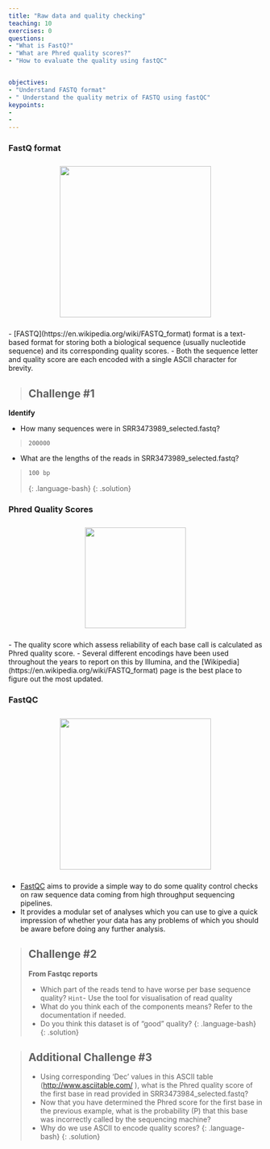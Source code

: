 ```yaml
---
title: "Raw data and quality checking"
teaching: 10
exercises: 0
questions:
- "What is FastQ?"
- "What are Phred quality scores?"
- "How to evaluate the quality using fastQC"


objectives:
- "Understand FASTQ format"
- " Understand the quality metrix of FASTQ using fastQC"
keypoints:
- 
- 
---
```


### FastQ format
<p align="center">
  <img src="{{ page.root }}/fig/fastq_format.jpg" style="margin:10px;height:300px"/>
</p>
- [FASTQ](https://en.wikipedia.org/wiki/FASTQ_format) format is a text-based format for storing both a biological sequence (usually nucleotide sequence) and its corresponding quality scores.
- Both the sequence letter and quality score are each encoded with a single ASCII character for brevity.

> ## Challenge #1
__Identify__
- How many sequences were in SRR3473989_selected.fastq?
> ```
> 200000
> ```
- What are the lengths of the reads in SRR3473989_selected.fastq?
> ```1
> 100 bp
> ```
> {: .language-bash}
{: .solution}

### Phred Quality Scores

<p align="center">
  <img src="{{ page.root }}/fig/Phred_short.png" style="margin:10px;height:200px"/>
</p>
- The quality score which assess reliability of each base call is calculated as Phred quality score.
- Several different encodings have been used throughout the years to report on this by Illumina, and the [Wikipedia](https://en.wikipedia.org/wiki/FASTQ_format) page is the best place to figure out the most updated.


### FastQC
<p align="center">
  <img src="{{ page.root }}/fig/fastqQC.png" style="margin:10px;height:300px"/>
</p>

- [FastQC](https://www.bioinformatics.babraham.ac.uk/projects/fastqc/) aims to provide a simple way to do some quality control checks on raw sequence data coming from high throughput sequencing pipelines.
- It provides a modular set of analyses which you can use to give a quick impression of whether your data has any problems of which you should be aware before doing any further analysis.



> ## Challenge #2
> __From Fastqc reports__
> - Which part of the reads tend to have worse per base sequence quality? `Hint`- Use the tool for visualisation of read quality 
> - What do you think each of the components means? Refer to the documentation if needed.
> - Do you think this dataset is of “good” quality? 
> {: .language-bash}
{: .solution}


> ## Additional Challenge #3
> - Using corresponding ‘Dec’ values in this ASCII table (http://www.asciitable.com/ ), what is the Phred quality score of the first base in read provided in SRR3473984_selected.fastq?
> - Now that you have determined the Phred score for the first base in the previous example, what is the probability (P) that this base was incorrectly called by the sequencing machine?
> - Why do we use ASCII to encode quality scores?
> {: .language-bash}
{: .solution}
